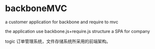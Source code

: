 # backboneMVC
a customer application for backbone and require to mvc

the application use backbone.js+require.js structure a SPA for company

togic 订单管理系统，文件存储系统所采用的前端架构。

